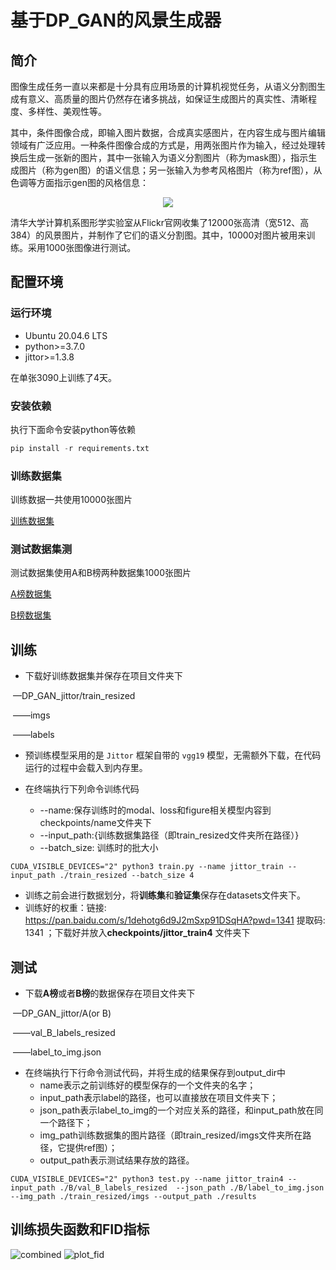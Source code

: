 # 基于DP_GAN的风景生成器



## 简介

​	图像生成任务一直以来都是十分具有应用场景的计算机视觉任务，从语义分割图生成有意义、高质量的图片仍然存在诸多挑战，如保证生成图片的真实性、清晰程度、多样性、美观性等。

​	其中，条件图像合成，即输入图片数据，合成真实感图片，在内容生成与图片编辑领域有广泛应用。一种条件图像合成的方式是，用两张图片作为输入，经过处理转换后生成一张新的图片，其中一张输入为语义分割图片（称为mask图），指示生成图片（称为gen图）的语义信息；另一张输入为参考风格图片（称为ref图），从色调等方面指示gen图的风格信息：

<div align="center">
  <img src="https://s3.bmp.ovh/imgs/2023/08/21/52509d62c844d223.jpg">
</div>

​	清华大学计算机系图形学实验室从Flickr官网收集了12000张高清（宽512、高384）的风景图片，并制作了它们的语义分割图。其中，10000对图片被用来训练。采用1000张图像进行测试。



## 配置环境

### 运行环境

- Ubuntu 20.04.6 LTS
- python>=3.7.0
- jittor>=1.3.8

在单张3090上训练了4天。

### 安装依赖

执行下面命令安装python等依赖

```python
pip install -r requirements.txt
```

### 训练数据集

训练数据一共使用10000张图片

[训练数据集](https://cloud.tsinghua.edu.cn/f/063e7fcfe6a04184904d/?dl=1)

### 测试数据集测

测试数据集使用A和B榜两种数据集1000张图片

[A榜数据集](https://cloud.tsinghua.edu.cn/d/cb748039138145f2b971/)

[B榜数据集](https://cloud.tsinghua.edu.cn/d/9dd48340bbde4d9b9ffa/)

## 训练

- 下载好训练数据集并保存在项目文件夹下

​		—DP_GAN_jittor/train_resized

​		——imgs

​		——labels					

- 预训练模型采用的是 `Jittor` 框架自带的 `vgg19` 模型，无需额外下载，在代码运行的过程中会载入到内存里。					

- 在终端执行下列命令训练代码
  - --name:保存训练时的modal、loss和figure相关模型内容到checkpoints/name文件夹下
  - --input_path:{训练数据集路径（即train_resized文件夹所在路径）}
  - --batch_size: 训练时的批大小
  

```shell
CUDA_VISIBLE_DEVICES="2" python3 train.py --name jittor_train --input_path ./train_resized --batch_size 4
```

- 训练之前会进行数据划分，将**训练集**和**验证集**保存在datasets文件夹下。
- 训练好的权重：链接: https://pan.baidu.com/s/1dehotg6d9J2mSxp91DSqHA?pwd=1341 提取码: 1341 ；下载好并放入**checkpoints/jittor_train4** 文件夹下

## 测试

- 下载**A榜**或者**B榜**的数据保存在项目文件夹下

​		—DP_GAN_jittor/A(or B)

​		——val_B_labels_resized

​		——label_to_img.json	

- 在终端执行下行命令测试代码，并将生成的结果保存到output_dir中
  - name表示之前训练好的模型保存的一个文件夹的名字；
  - input_path表示label的路径，也可以直接放在项目文件夹下；
  - json_path表示label_to_img的一个对应关系的路径，和input_path放在同一个路径下；
  - img_path训练数据集的图片路径（即train_resized/imgs文件夹所在路径，它提供ref图）；
  - output_path表示测试结果存放的路径。

```shell
CUDA_VISIBLE_DEVICES="2" python3 test.py --name jittor_train4 --input_path ./B/val_B_labels_resized  --json_path ./B/label_to_img.json --img_path ./train_resized/imgs --output_path ./results
```
## 训练损失函数和FID指标
![combined](https://github.com/Maxlium/DP_GAN_jittor/assets/89024317/0b310a1c-1d0d-4341-92b9-c37949bf1e7c)
![plot_fid](https://github.com/Maxlium/DP_GAN_jittor/assets/89024317/29b4c517-b394-4f26-a814-04668b1fb929)










